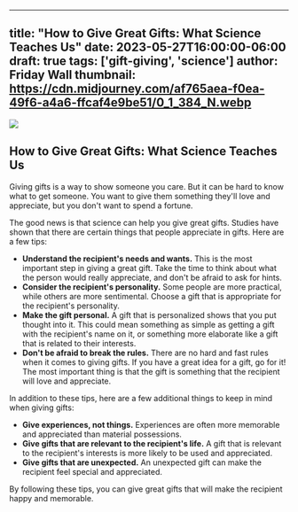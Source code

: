 
---
title: "How to Give Great Gifts: What Science Teaches Us"
date: 2023-05-27T16:00:00-06:00
draft: true
tags: ['gift-giving', 'science']
author: Friday Wall
thumbnail:  https://cdn.midjourney.com/af765aea-f0ea-49f6-a4a6-ffcaf4e9be51/0_1_384_N.webp
---

![]( https://cdn.midjourney.com/af765aea-f0ea-49f6-a4a6-ffcaf4e9be51/0_1.webp)


## How to Give Great Gifts: What Science Teaches Us

Giving gifts is a way to show someone you care. But it can be hard to know what to get someone. You want to give them something they'll love and appreciate, but you don't want to spend a fortune.

The good news is that science can help you give great gifts. Studies have shown that there are certain things that people appreciate in gifts. Here are a few tips:

* **Understand the recipient's needs and wants.** This is the most important step in giving a great gift. Take the time to think about what the person would really appreciate, and don't be afraid to ask for hints.
* **Consider the recipient's personality.** Some people are more practical, while others are more sentimental. Choose a gift that is appropriate for the recipient's personality.
* **Make the gift personal.** A gift that is personalized shows that you put thought into it. This could mean something as simple as getting a gift with the recipient's name on it, or something more elaborate like a gift that is related to their interests.
* **Don't be afraid to break the rules.** There are no hard and fast rules when it comes to giving gifts. If you have a great idea for a gift, go for it! The most important thing is that the gift is something that the recipient will love and appreciate.

In addition to these tips, here are a few additional things to keep in mind when giving gifts:

* **Give experiences, not things.** Experiences are often more memorable and appreciated than material possessions.
* **Give gifts that are relevant to the recipient's life.** A gift that is relevant to the recipient's interests is more likely to be used and appreciated.
* **Give gifts that are unexpected.** An unexpected gift can make the recipient feel special and appreciated.

By following these tips, you can give great gifts that will make the recipient happy and memorable.


            